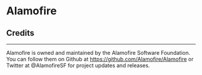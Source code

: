 # Alamofire




## Credits
-------
Alamofire is owned and maintained by the Alamofire Software Foundation. You can follow them on Github at https://github.com/Alamofire/Alamofire or Twitter at @AlamofireSF for project updates and releases.
